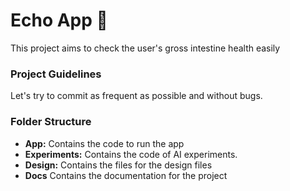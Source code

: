 # Echo App :robot:

This project aims to check the user's gross intestine health easily

### Project Guidelines
Let's try to commit as frequent as possible and without bugs.

### Folder Structure

- **App:** Contains the code to run the app
- **Experiments:** Contains the code of AI experiments.
- **Design:** Contains the files for the design files
- **Docs** Contains the documentation for the project
